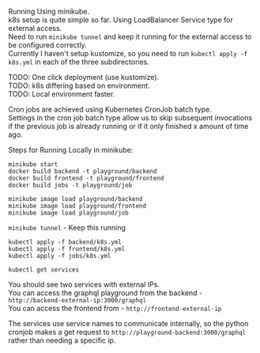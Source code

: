 Running Using minikube.  
k8s setup is quite simple so far. Using LoadBalancer Service type for external access.  
Need to run `minikube tunnel` and keep it running for the external access to be configured correctly.  
Currently I haven't setup kustomize, so you need to run `kubectl apply -f k8s.yml` in each of the three subdirectories.  

TODO: One click deployment (use kustomize).  
TODO: k8s differing based on environment.  
TODO: Local environment faster.  

Cron jobs are achieved using Kubernetes CronJob batch type.  
Settings in the cron job batch type allow us to skip subsequent invocations if the previous job is already running or if it only finished x amount of time ago.  

Steps for Running Locally in minikube:

`minikube start`  
`docker build backend -t playground/backend`  
`docker build frontend -t playground/frontend`  
`docker build jobs -t playground/job`  

`minikube image load playground/backend`  
`minikube image load playground/frontend`  
`minikube image load playground/job`  

`minikube tunnel` - Keep this running  

`kubectl apply -f backend/k8s.yml`  
`kubectl apply -f frontend/k8s.yml`  
`kubectl apply -f jobs/k8s.yml`  

`kubectl get services`  

You should see two services with external IPs.  
You can access the graphql playground from the backend - `http://backend-external-ip:3000/graphql`  
You can access the frontend from - `http://frontend-external-ip`  

The services use service names to communicate internally, so the python cronjob makes a get request to `http://playground-backend:3000/graphql` rather than needing a specific ip.